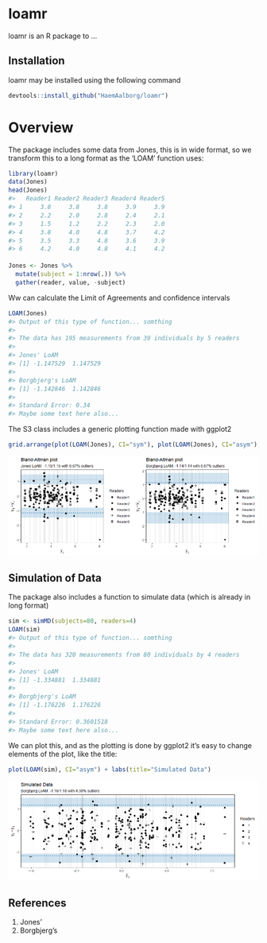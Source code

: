 
<!-- README.md is generated from README.Rmd. Please edit that file -->

# loamr

loamr is an R package to …

## Installation

loamr may be installed using the following command

``` r
devtools::install_github("HaemAalborg/loamr")
```

# Overview

The package includes some data from Jones, this is in wide format, so we
transform this to a long format as the ‘LOAM’ function uses:

``` r
library(loamr)
data(Jones)
head(Jones)
#>   Reader1 Reader2 Reader3 Reader4 Reader5
#> 1     3.8     3.8     3.8     3.9     3.9
#> 2     2.2     2.0     2.8     2.4     2.1
#> 3     1.5     1.2     2.2     2.3     2.0
#> 4     3.8     4.0     4.8     3.7     4.2
#> 5     3.5     3.3     4.8     3.6     3.9
#> 6     4.2     4.0     4.8     4.1     4.2

Jones <- Jones %>%
  mutate(subject = 1:nrow(.)) %>%
  gather(reader, value, -subject)
```

Ww can calculate the Limit of Agreements and confidence intervals

``` r
LOAM(Jones)
#> Output of this type of function... somthing
#> 
#> The data has 195 measurements from 39 individuals by 5 readers
#> 
#> Jones' LoAM
#> [1] -1.147529  1.147529
#> 
#> Borgbjerg's LoAM
#> [1] -1.142846  1.142846
#> 
#> Standard Error: 0.34
#> Maybe some text here also...
```

The S3 class includes a generic plotting function made with ggplot2

``` r
grid.arrange(plot(LOAM(Jones), CI="sym"), plot(LOAM(Jones), CI="asym"), nrow=1)
```

![](man/figures/README-unnamed-chunk-5-1.png)<!-- -->

## Simulation of Data

The package also includes a function to simulate data (which is already
in long format)

``` r
sim <- simMD(subjects=80, readers=4)
LOAM(sim)
#> Output of this type of function... somthing
#> 
#> The data has 320 measurements from 80 individuals by 4 readers
#> 
#> Jones' LoAM
#> [1] -1.334881  1.334881
#> 
#> Borgbjerg's LoAM
#> [1] -1.176226  1.176226
#> 
#> Standard Error: 0.3601518
#> Maybe some text here also...
```

We can plot this, and as the plotting is done by ggplot2 it’s easy to
change elements of the plot, like the title:

``` r
plot(LOAM(sim), CI="asym") + labs(title="Simulated Data")
```

![](man/figures/README-unnamed-chunk-7-1.png)<!-- -->

## References

1.  Jones’
2.  Borgbjerg’s
